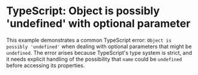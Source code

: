 # TypeScript: Object is possibly 'undefined' with optional parameter

This example demonstrates a common TypeScript error: `Object is possibly 'undefined'` when dealing with optional parameters that might be `undefined`. The error arises because TypeScript's type system is strict, and it needs explicit handling of the possibility that `name` could be `undefined` before accessing its properties.